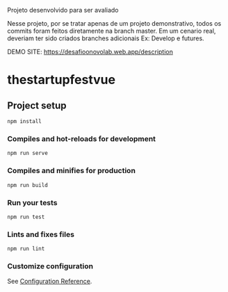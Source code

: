 Projeto desenvolvido para ser avaliado 

Nesse projeto, por se tratar apenas de um projeto demonstrativo, todos os commits foram feitos diretamente na branch master. Em um cenario real, deveriam ter sido criados branches adicionais Ex: Develop e futures.

DEMO SITE: https://desafioonovolab.web.app/description
# thestartupfestvue

## Project setup
```
npm install
```

### Compiles and hot-reloads for development
```
npm run serve
```

### Compiles and minifies for production
```
npm run build
```

### Run your tests
```
npm run test
```

### Lints and fixes files
```
npm run lint
```

### Customize configuration
See [Configuration Reference](https://cli.vuejs.org/config/).
